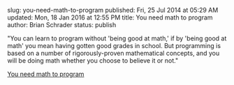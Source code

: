 slug: you-need-math-to-program
published: Fri, 25 Jul 2014 at 05:29 AM
updated: Mon, 18 Jan 2016 at 12:55 PM
title: You need math to program
author: Brian Schrader
status: publish

<div class="link">
<p>"You can learn to program without 'being good at math,' if by 'being good at math' you mean having gotten good grades in school. But programming is based on a number of rigorously-proven mathematical concepts, and you will be doing math whether you choose to believe it or not."</p>
</div>

[You need math to program](http://blog.tabini.ca/posts/you-need-math-to-program-and-thats-a-good-thing)